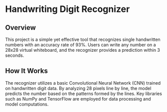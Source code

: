 # Handwriting Digit Recognizer

## Overview

This project is a simple yet effective tool that recognizes single handwritten numbers with an accuracy rate of 93%. Users can write any number on a 28x28 virtual whiteboard, and the recognizer provides a prediction within 3 seconds.

## How It Works

The recognizer utilizes a basic Convolutional Neural Network (CNN) trained on handwritten digit data. By analyzing 28 pixels line by line, the model predicts the number based on the patterns formed by the lines. Key libraries such as NumPy and TensorFlow are employed for data processing and model computations.
